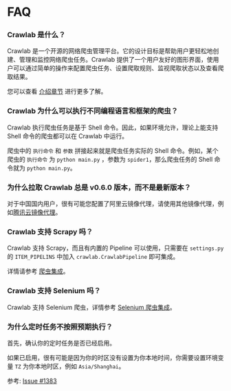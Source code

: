# FAQ

### Crawlab 是什么？

Crawlab 是一个开源的网络爬虫管理平台。它的设计目标是帮助用户更轻松地创建、管理和监控网络爬虫任务。Crawlab
提供了一个用户友好的图形界面，使用户可以通过简单的操作来配置爬虫任务、设置爬取规则、监视爬取状态以及查看爬取结果。

您可以查看 [介绍章节](../guide) 进行更多了解。

### Crawlab 为什么可以执行不同编程语言和框架的爬虫？

Crawlab 执行爬虫任务是基于 Shell 命令。因此，如果环境允许，理论上能支持 Shell 命令的爬虫都可以在 Crawlab 中运行。

爬虫中的 `执行命令` 和 `参数` 拼接起来就是爬虫任务实际的 Shell 命令。例如，某个爬虫的 `执行命令` 为 `python main.py`
，参数为 `spider1`，那么爬虫任务的 Shell 命令就为 `python main.py`。

### 为什么拉取 Crawlab 总是 v0.6.0 版本，而不是最新版本？

对于中国国内用户，很有可能您配置了阿里云镜像代理，请使用其他镜像代理，例如[腾讯云镜像代理](https://mirror.ccs.tencentyun.com)。

### Crawlab 支持 Scrapy 吗？

Crawlab 支持 Scrapy，而且有内置的 Pipeline 可以使用，只需要在 `settings.py` 的 `ITEM_PIPELINS`
中加入 `crawlab.CrawlabPipeline` 即可集成。

详情请参考 [爬虫集成](../guide/spider/integration.md)。

### Crawlab 支持 Selenium 吗？

Crawlab 支持 Selenium 爬虫，详情参考 [Selenium 爬虫集成](../guide/spider/selenium.md)。

### 为什么定时任务不按照预期执行？

首先，确认你的定时任务是否已经启用。

如果已启用，很有可能是因为你的时区没有设置为你本地时间，你需要设置环境变量 `TZ` 为你本地时区，例如 `Asia/Shanghai`。

参考: [Issue #1383](https://github.com/crawlab-team/crawlab/issues/1383#issuecomment-1694423534)